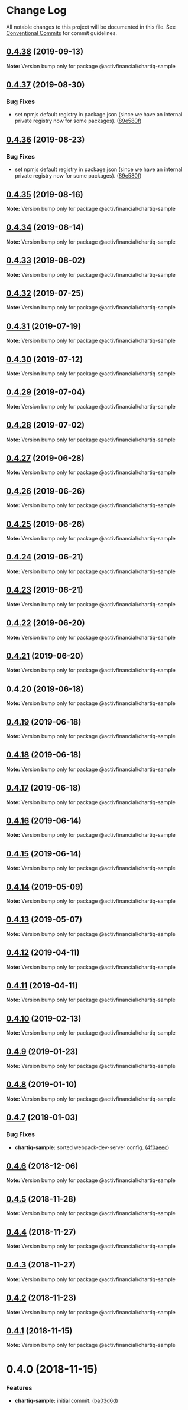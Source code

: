 # Change Log

All notable changes to this project will be documented in this file.
See [Conventional Commits](https://conventionalcommits.org) for commit guidelines.

## [0.4.38](https://github.com/activfinancial/cg-api-examples/compare/@activfinancial/chartiq-sample@0.4.37...@activfinancial/chartiq-sample@0.4.38) (2019-09-13)

**Note:** Version bump only for package @activfinancial/chartiq-sample





## [0.4.37](https://github.com/activfinancial/cg-api-examples/compare/@activfinancial/chartiq-sample@0.4.35...@activfinancial/chartiq-sample@0.4.37) (2019-08-30)


### Bug Fixes

* set npmjs default registry in package.json (since we have an internal private registry now for some packages). ([89e580f](https://github.com/activfinancial/cg-api-examples/commit/89e580f))





## [0.4.36](https://github.com/activfinancial/cg-api-examples/compare/@activfinancial/chartiq-sample@0.4.35...@activfinancial/chartiq-sample@0.4.36) (2019-08-23)


### Bug Fixes

* set npmjs default registry in package.json (since we have an internal private registry now for some packages). ([89e580f](https://github.com/activfinancial/cg-api-examples/commit/89e580f))





## [0.4.35](https://github.com/activfinancial/cg-api-examples/compare/@activfinancial/chartiq-sample@0.4.34...@activfinancial/chartiq-sample@0.4.35) (2019-08-16)

**Note:** Version bump only for package @activfinancial/chartiq-sample





## [0.4.34](https://github.com/activfinancial/cg-api-examples/compare/@activfinancial/chartiq-sample@0.4.33...@activfinancial/chartiq-sample@0.4.34) (2019-08-14)

**Note:** Version bump only for package @activfinancial/chartiq-sample





## [0.4.33](https://github.com/activfinancial/cg-api-examples/compare/@activfinancial/chartiq-sample@0.4.32...@activfinancial/chartiq-sample@0.4.33) (2019-08-02)

**Note:** Version bump only for package @activfinancial/chartiq-sample





## [0.4.32](https://github.com/activfinancial/cg-api-examples/compare/@activfinancial/chartiq-sample@0.4.31...@activfinancial/chartiq-sample@0.4.32) (2019-07-25)

**Note:** Version bump only for package @activfinancial/chartiq-sample





## [0.4.31](https://github.com/activfinancial/cg-api-examples/compare/@activfinancial/chartiq-sample@0.4.30...@activfinancial/chartiq-sample@0.4.31) (2019-07-19)

**Note:** Version bump only for package @activfinancial/chartiq-sample





## [0.4.30](https://github.com/activfinancial/cg-api-examples/compare/@activfinancial/chartiq-sample@0.4.29...@activfinancial/chartiq-sample@0.4.30) (2019-07-12)

**Note:** Version bump only for package @activfinancial/chartiq-sample





## [0.4.29](https://github.com/activfinancial/cg-api-examples/compare/@activfinancial/chartiq-sample@0.4.28...@activfinancial/chartiq-sample@0.4.29) (2019-07-04)

**Note:** Version bump only for package @activfinancial/chartiq-sample





## [0.4.28](https://github.com/activfinancial/cg-api-examples/compare/@activfinancial/chartiq-sample@0.4.27...@activfinancial/chartiq-sample@0.4.28) (2019-07-02)

**Note:** Version bump only for package @activfinancial/chartiq-sample





## [0.4.27](https://github.com/activfinancial/cg-api-examples/compare/@activfinancial/chartiq-sample@0.4.26...@activfinancial/chartiq-sample@0.4.27) (2019-06-28)

**Note:** Version bump only for package @activfinancial/chartiq-sample





## [0.4.26](https://github.com/activfinancial/cg-api-examples/compare/@activfinancial/chartiq-sample@0.4.25...@activfinancial/chartiq-sample@0.4.26) (2019-06-26)

**Note:** Version bump only for package @activfinancial/chartiq-sample





## [0.4.25](https://github.com/activfinancial/cg-api-examples/compare/@activfinancial/chartiq-sample@0.4.24...@activfinancial/chartiq-sample@0.4.25) (2019-06-26)

**Note:** Version bump only for package @activfinancial/chartiq-sample





## [0.4.24](https://github.com/activfinancial/cg-api-examples/compare/@activfinancial/chartiq-sample@0.4.23...@activfinancial/chartiq-sample@0.4.24) (2019-06-21)

**Note:** Version bump only for package @activfinancial/chartiq-sample





## [0.4.23](https://github.com/activfinancial/cg-api-examples/compare/@activfinancial/chartiq-sample@0.4.22...@activfinancial/chartiq-sample@0.4.23) (2019-06-21)

**Note:** Version bump only for package @activfinancial/chartiq-sample





## [0.4.22](https://github.com/activfinancial/cg-api/compare/@activfinancial/chartiq-sample@0.4.21...@activfinancial/chartiq-sample@0.4.22) (2019-06-20)

**Note:** Version bump only for package @activfinancial/chartiq-sample





## [0.4.21](https://github.com/activfinancial/cg-api/compare/@activfinancial/chartiq-sample@0.4.20...@activfinancial/chartiq-sample@0.4.21) (2019-06-20)

**Note:** Version bump only for package @activfinancial/chartiq-sample





## 0.4.20 (2019-06-18)

**Note:** Version bump only for package @activfinancial/chartiq-sample





## [0.4.19](https://github.com/activfinancial/cg-api/compare/@activfinancial/chartiq-sample@0.4.18...@activfinancial/chartiq-sample@0.4.19) (2019-06-18)

**Note:** Version bump only for package @activfinancial/chartiq-sample





## [0.4.18](https://github.com/activfinancial/cg-api/compare/@activfinancial/chartiq-sample@0.4.17...@activfinancial/chartiq-sample@0.4.18) (2019-06-18)

**Note:** Version bump only for package @activfinancial/chartiq-sample





## [0.4.17](https://github.com/activfinancial/cg-api/compare/@activfinancial/chartiq-sample@0.4.16...@activfinancial/chartiq-sample@0.4.17) (2019-06-18)

**Note:** Version bump only for package @activfinancial/chartiq-sample





## [0.4.16](https://github.com/activfinancial/cg-api/compare/@activfinancial/chartiq-sample@0.4.15...@activfinancial/chartiq-sample@0.4.16) (2019-06-14)

**Note:** Version bump only for package @activfinancial/chartiq-sample





## [0.4.15](https://github.com/activfinancial/cg-api/compare/@activfinancial/chartiq-sample@0.4.14...@activfinancial/chartiq-sample@0.4.15) (2019-06-14)

**Note:** Version bump only for package @activfinancial/chartiq-sample





## [0.4.14](https://github.com/activfinancial/cg-api/compare/@activfinancial/chartiq-sample@0.4.13...@activfinancial/chartiq-sample@0.4.14) (2019-05-09)

**Note:** Version bump only for package @activfinancial/chartiq-sample





## [0.4.13](https://github.com/activfinancial/cg-api/compare/@activfinancial/chartiq-sample@0.4.12...@activfinancial/chartiq-sample@0.4.13) (2019-05-07)

**Note:** Version bump only for package @activfinancial/chartiq-sample





## [0.4.12](https://github.com/activfinancial/cg-api/compare/@activfinancial/chartiq-sample@0.4.10...@activfinancial/chartiq-sample@0.4.12) (2019-04-11)

**Note:** Version bump only for package @activfinancial/chartiq-sample





## [0.4.11](https://github.com/activfinancial/cg-api/compare/@activfinancial/chartiq-sample@0.4.10...@activfinancial/chartiq-sample@0.4.11) (2019-04-11)

**Note:** Version bump only for package @activfinancial/chartiq-sample





## [0.4.10](https://github.com/activfinancial/cg-api/compare/@activfinancial/chartiq-sample@0.4.9...@activfinancial/chartiq-sample@0.4.10) (2019-02-13)

**Note:** Version bump only for package @activfinancial/chartiq-sample





## [0.4.9](https://github.com/activfinancial/cg-api/compare/@activfinancial/chartiq-sample@0.4.8...@activfinancial/chartiq-sample@0.4.9) (2019-01-23)

**Note:** Version bump only for package @activfinancial/chartiq-sample





## [0.4.8](https://github.com/activfinancial/cg-api/compare/@activfinancial/chartiq-sample@0.4.7...@activfinancial/chartiq-sample@0.4.8) (2019-01-10)

**Note:** Version bump only for package @activfinancial/chartiq-sample





## [0.4.7](https://github.com/activfinancial/cg-api/compare/@activfinancial/chartiq-sample@0.4.6...@activfinancial/chartiq-sample@0.4.7) (2019-01-03)


### Bug Fixes

* **chartiq-sample:** sorted webpack-dev-server config. ([4f0aeec](https://github.com/activfinancial/cg-api/commit/4f0aeec))





## [0.4.6](https://github.com/activfinancial/cg-api/compare/@activfinancial/chartiq-sample@0.4.5...@activfinancial/chartiq-sample@0.4.6) (2018-12-06)

**Note:** Version bump only for package @activfinancial/chartiq-sample





## [0.4.5](https://github.com/activfinancial/cg-api/compare/@activfinancial/chartiq-sample@0.4.4...@activfinancial/chartiq-sample@0.4.5) (2018-11-28)

**Note:** Version bump only for package @activfinancial/chartiq-sample





## [0.4.4](https://github.com/activfinancial/cg-api/compare/@activfinancial/chartiq-sample@0.4.3...@activfinancial/chartiq-sample@0.4.4) (2018-11-27)

**Note:** Version bump only for package @activfinancial/chartiq-sample





## [0.4.3](https://github.com/activfinancial/cg-api/compare/@activfinancial/chartiq-sample@0.4.2...@activfinancial/chartiq-sample@0.4.3) (2018-11-27)

**Note:** Version bump only for package @activfinancial/chartiq-sample





## [0.4.2](https://github.com/activfinancial/cg-api/compare/@activfinancial/chartiq-sample@0.4.1...@activfinancial/chartiq-sample@0.4.2) (2018-11-23)

**Note:** Version bump only for package @activfinancial/chartiq-sample





## [0.4.1](https://github.com/activfinancial/cg-api/compare/@activfinancial/chartiq-sample@0.4.0...@activfinancial/chartiq-sample@0.4.1) (2018-11-15)

**Note:** Version bump only for package @activfinancial/chartiq-sample





# 0.4.0 (2018-11-15)


### Features

* **chartiq-sample:** initial commit. ([ba03d6d](https://github.com/activfinancial/cg-api/commit/ba03d6d))
